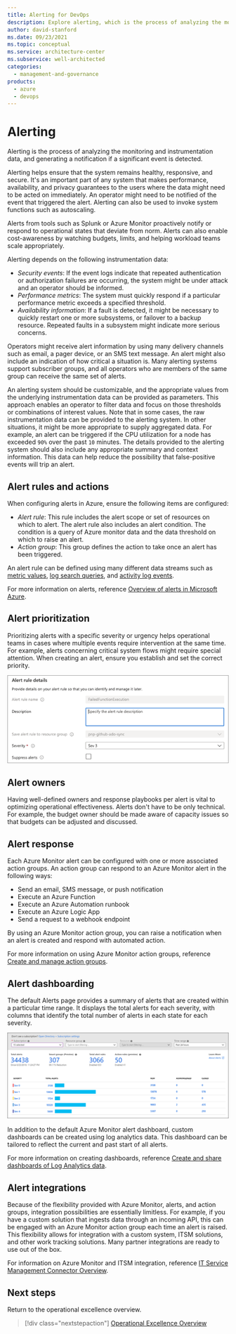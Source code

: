 ```yaml
---
title: Alerting for DevOps
description: Explore alerting, which is the process of analyzing the monitoring and instrumentation data and generating a notification if a significant event is detected.
author: david-stanford
ms.date: 09/23/2021
ms.topic: conceptual
ms.service: architecture-center
ms.subservice: well-architected
categories:
  - management-and-governance
products:
  - azure
  - devops
---
```


# Alerting

Alerting is the process of analyzing the monitoring and instrumentation data, and generating a notification if a significant event is detected.

Alerting helps ensure that the system remains healthy, responsive, and secure. It's an important part of any system that makes performance, availability, and privacy guarantees to the users where the data might need to be acted on immediately. An operator might need to be notified of the event that triggered the alert. Alerting can also be used to invoke system functions such as autoscaling.

Alerts from tools such as Splunk or Azure Monitor proactively notify or respond to operational states that deviate from norm. Alerts can also enable cost-awareness by watching budgets, limits, and helping workload teams scale appropriately.

Alerting depends on the following instrumentation data:

- *Security events*: If the event logs indicate that repeated authentication or authorization failures are occurring, the system might be under attack and an operator should be informed.
- *Performance metrics*: The system must quickly respond if a particular performance metric exceeds a specified threshold.
- *Availability information*: If a fault is detected, it might be necessary to quickly restart one or more subsystems, or failover to a backup resource. Repeated faults in a subsystem might indicate more serious concerns.

Operators might receive alert information by using many delivery channels such as email, a pager device, or an SMS text message. An alert might also include an indication of how critical a situation is. Many alerting systems support subscriber groups, and all operators who are members of the same group can receive the same set of alerts.

An alerting system should be customizable, and the appropriate values from the underlying instrumentation data can be provided as parameters. This approach enables an operator to filter data and focus on those thresholds or combinations of interest values. Note that in some cases, the raw instrumentation data can be provided to the alerting system. In other situations, it might be more appropriate to supply aggregated data. For example, an alert can be triggered if the CPU utilization for a node has exceeded `90%` over the past `10` minutes. The details provided to the alerting system should also include any appropriate summary and context information. This data can help reduce the possibility that false-positive events will trip an alert.

## Alert rules and actions

When configuring alerts in Azure, ensure the following items are configured:

- *Alert rule*: This rule includes the alert scope or set of resources on which to alert. The alert rule also includes an alert condition. The condition is a query of Azure monitor data and the data threshold on which to raise an alert.
- *Action group*: This group defines the action to take once an alert has been triggered.

An alert rule can be defined using many different data streams such as [metric values](/azure/azure-monitor/platform/alerts-metric-overview), [log search queries](/azure/azure-monitor/platform/alerts-unified-log), and [activity log events](/azure/azure-monitor/platform/activity-log-alerts).

For more information on alerts, reference [Overview of alerts in Microsoft Azure](/azure/azure-monitor/platform/alerts-overview).

## Alert prioritization

Prioritizing alerts with a specific severity or urgency helps operational teams in cases where multiple events require intervention at the same time. For example, alerts concerning critical system flows might require special attention. When creating an alert, ensure you establish and set the correct priority.

![Screenshot of an Azure Monitor alert severity as seen in the Azure portal.](../_images/devops/alert-severity.png)

## Alert owners

Having well-defined owners and response playbooks per alert is vital to optimizing operational effectiveness. Alerts don't have to be only technical. For example, the budget owner should be made aware of capacity issues so that budgets can be adjusted and discussed.

## Alert response

Each Azure Monitor alert can be configured with one or more associated action groups. An action group can respond to an Azure Monitor alert in the following ways:

- Send an email, SMS message, or push notification
- Execute an Azure Function
- Execute an Azure Automation runbook
- Execute an Azure Logic App
- Send a request to a webhook endpoint

By using an Azure Monitor action group, you can raise a notification when an alert is created and respond with automated action.

For more information on using Azure Monitor action groups, reference [Create and manage action groups](/azure/azure-monitor/platform/action-groups).

## Alert dashboarding

The default Alerts page provides a summary of alerts that are created within a particular time range. It displays the total alerts for each severity, with columns that identify the total number of alerts in each state for each severity.

![Screenshot of Azure Monitor alert dashboard as seen in the Azure portal.](../_images/devops/alerts-dash.png)

In addition to the default Azure Monitor alert dashboard, custom dashboards can be created using log analytics data. This dashboard can be tailored to reflect the current and past start of all alerts.

For more information on creating dashboards, reference [Create and share dashboards of Log Analytics data](/azure/azure-monitor/learn/tutorial-logs-dashboards).

## Alert integrations

Because of the flexibility provided with Azure Monitor, alerts, and action groups, integration possibilities are essentially limitless. For example, if you have a custom solution that ingests data through an incoming API, this can be engaged with an Azure Monitor action group each time an alert is raised. This flexibility allows for integration with a custom system, ITSM solutions, and other work tracking solutions. Many partner integrations are ready to use out of the box.

For information on Azure Monitor and ITSM integration, reference [IT Service Management Connector Overview](/azure/azure-monitor/platform/itsmc-overview).

## Next steps

Return to the operational excellence overview.

> [!div class="nextstepaction"]
> [Operational Excellence Overview](./overview.md)
